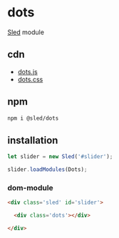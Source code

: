 # dots
[Sled](https://github.com/sledjs/sled) module

## cdn
* [dots.js](https://unpkg.com/@sled/dots/lib/dots)
* [dots.css](https://unpkg.com/@sled/dots/lib/dots.css)

## npm
```sh
npm i @sled/dots
```

## installation
```js
let slider = new Sled('#slider');

slider.loadModules(Dots);
```
### dom-module
```html
<div class='sled' id='slider'>

  <div class='dots'></div>

</div>
```

